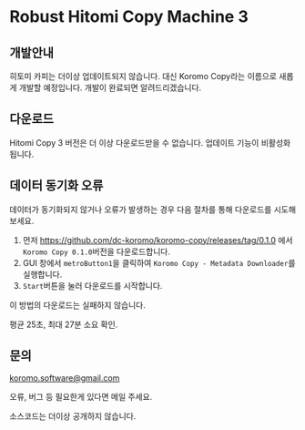 # Robust Hitomi Copy Machine 3

## 개발안내

히토미 카피는 더이상 업데이트되지 않습니다. 대신 Koromo Copy라는 이름으로 새롭게 개발할 예정입니다. 개발이 완료되면 알려드리겠습니다.

## 다운로드

Hitomi Copy 3 버전은 더 이상 다운로드받을 수 없습니다. 업데이트 기능이 비활성화됩니다.

## 데이터 동기화 오류

데이터가 동기화되지 않거나 오류가 발생하는 경우 다음 절차를 통해 다운로드를 시도해보세요.

1. 먼저 https://github.com/dc-koromo/koromo-copy/releases/tag/0.1.0 에서 `Koromo Copy 0.1.0`버전을 다운로드합니다.
2. GUI 창에서 `metroButton1`을 클릭하여 `Koromo Copy - Metadata Downloader`를 실행합니다.
3. `Start`버튼을 눌러 다운로드를 시작합니다.

이 방법의 다운로드는 실패하지 않습니다.

평균 25초, 최대 27분 소요 확인.

## 문의

koromo.software@gmail.com

오류, 버그 등 필요한게 있다면 메일 주세요.

소스코드는 더이상 공개하지 않습니다.
